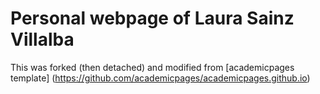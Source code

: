 # Personal webpage of Laura Sainz Villalba

This was forked (then detached) and modified from [academicpages template] (https://github.com/academicpages/academicpages.github.io)
